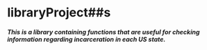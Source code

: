 # libraryProject##s

##### This is a library containing functions that are useful for checking information regarding incarceration in each US state.
# 
